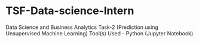 # TSF-Data-science-Intern
Data Science and Business Analytics Task-2 (Prediction using Unsupervised Machine Learning) Tool(s) Used - Python (Jupyter Notebook)

